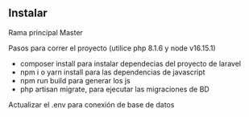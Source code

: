 ## Instalar

Rama principal Master

Pasos para correr el proyecto (utilice php 8.1.6 y node v16.15.1)

- composer install para instalar dependecias del proyecto de laravel
- npm i o yarn install para las dependencias de javascript
- npm run build para generar los js
- php artisan migrate, para ejecutar las migraciones de BD

Actualizar el .env para conexión de base de datos
